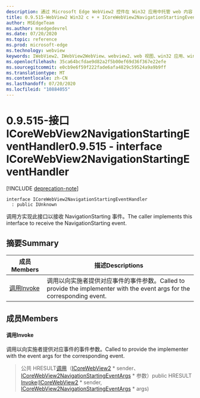 ```yaml
---
description: 通过 Microsoft Edge WebView2 控件在 Win32 应用中托管 web 内容
title: 0.9.515-WebView2 Win32 c + + ICoreWebView2NavigationStartingEventHandler
author: MSEdgeTeam
ms.author: msedgedevrel
ms.date: 07/20/2020
ms.topic: reference
ms.prod: microsoft-edge
ms.technology: webview
keywords: IWebView2、IWebView2WebView、webview2、web 视图、win32 应用、win32、edge、ICoreWebView2、ICoreWebView2Controller、浏览器控件、边缘 html
ms.openlocfilehash: 35ca64bcfdae9d82a2f5b00ef69d36f367e22efe
ms.sourcegitcommit: e0cb9e6f59f222fade6afa4829c59524a9a9b9ff
ms.translationtype: MT
ms.contentlocale: zh-CN
ms.lasthandoff: 07/20/2020
ms.locfileid: "10884055"
---
```

# <span data-ttu-id="418b6-104">0.9.515-接口 ICoreWebView2NavigationStartingEventHandler</span><span class="sxs-lookup"><span data-stu-id="418b6-104">0.9.515 - interface ICoreWebView2NavigationStartingEventHandler</span></span> 

[!INCLUDE [deprecation-note](../../includes/deprecation-note.md)]

```
interface ICoreWebView2NavigationStartingEventHandler
  : public IUnknown
```

<span data-ttu-id="418b6-105">调用方实现此接口以接收 NavigationStarting 事件。</span><span class="sxs-lookup"><span data-stu-id="418b6-105">The caller implements this interface to receive the NavigationStarting event.</span></span>

## <span data-ttu-id="418b6-106">摘要</span><span class="sxs-lookup"><span data-stu-id="418b6-106">Summary</span></span>

 <span data-ttu-id="418b6-107">成员</span><span class="sxs-lookup"><span data-stu-id="418b6-107">Members</span></span>                        | <span data-ttu-id="418b6-108">描述</span><span class="sxs-lookup"><span data-stu-id="418b6-108">Descriptions</span></span>
--------------------------------|---------------------------------------------
[<span data-ttu-id="418b6-109">调用</span><span class="sxs-lookup"><span data-stu-id="418b6-109">Invoke</span></span>](#invoke) | <span data-ttu-id="418b6-110">调用以向实施者提供对应事件的事件参数。</span><span class="sxs-lookup"><span data-stu-id="418b6-110">Called to provide the implementer with the event args for the corresponding event.</span></span>

## <span data-ttu-id="418b6-111">成员</span><span class="sxs-lookup"><span data-stu-id="418b6-111">Members</span></span>

#### <span data-ttu-id="418b6-112">调用</span><span class="sxs-lookup"><span data-stu-id="418b6-112">Invoke</span></span> 

<span data-ttu-id="418b6-113">调用以向实施者提供对应事件的事件参数。</span><span class="sxs-lookup"><span data-stu-id="418b6-113">Called to provide the implementer with the event args for the corresponding event.</span></span>

> <span data-ttu-id="418b6-114">公共 HRESULT[调用](#invoke)（[ICoreWebView2](icorewebview2.md) \* sender、 [ICoreWebView2NavigationStartingEventArgs](icorewebview2navigationstartingeventargs.md) \* 参数）</span><span class="sxs-lookup"><span data-stu-id="418b6-114">public HRESULT [Invoke](#invoke)([ICoreWebView2](icorewebview2.md) \* sender, [ICoreWebView2NavigationStartingEventArgs](icorewebview2navigationstartingeventargs.md) \* args)</span></span>

